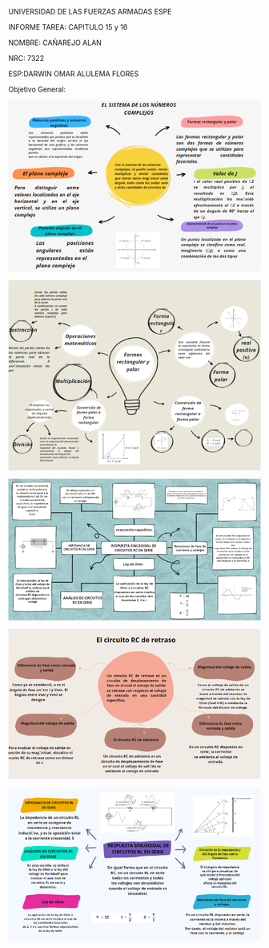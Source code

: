 UNIVERSIDAD DE LAS FUERZAS ARMADAS ESPE

INFORME TAREA: CAPITULO 15 y 16

NOMBRE: CAÑAREJO ALAN

NRC: 7322

ESP:DARWIN OMAR ALULEMA FLORES

Objetivo General:

![](https://github.com/aicanarejo/Informe-8/blob/main/1.png)

![](https://github.com/aicanarejo/Informe-8/blob/main/2.png)

![](https://github.com/aicanarejo/Informe-8/blob/main/3.png)

![](https://github.com/aicanarejo/Informe-8/blob/main/4.png)

![](https://github.com/aicanarejo/Informe-8/blob/main/5.png)
